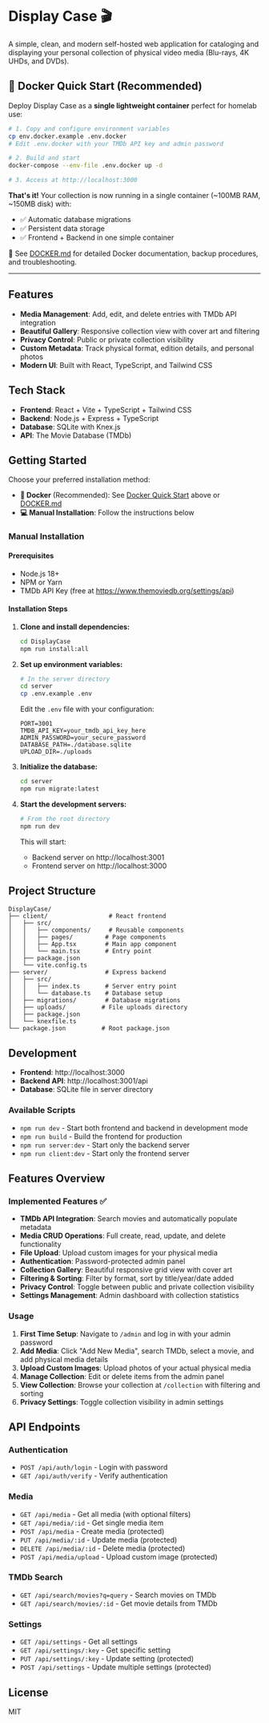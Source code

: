 # Display Case 🎬

A simple, clean, and modern self-hosted web application for cataloging and displaying your personal collection of physical video media (Blu-rays, 4K UHDs, and DVDs).

## 🐳 Docker Quick Start (Recommended)

Deploy Display Case as a **single lightweight container** perfect for homelab use:

```bash
# 1. Copy and configure environment variables
cp env.docker.example .env.docker
# Edit .env.docker with your TMDb API key and admin password

# 2. Build and start
docker-compose --env-file .env.docker up -d

# 3. Access at http://localhost:3000
```

**That's it!** Your collection is now running in a single container (~100MB RAM, ~150MB disk) with:
- ✅ Automatic database migrations
- ✅ Persistent data storage
- ✅ Frontend + Backend in one simple container

📖 See [DOCKER.md](DOCKER.md) for detailed Docker documentation, backup procedures, and troubleshooting.

---

## Features

- **Media Management**: Add, edit, and delete entries with TMDb API integration
- **Beautiful Gallery**: Responsive collection view with cover art and filtering
- **Privacy Control**: Public or private collection visibility
- **Custom Metadata**: Track physical format, edition details, and personal photos
- **Modern UI**: Built with React, TypeScript, and Tailwind CSS

## Tech Stack

- **Frontend**: React + Vite + TypeScript + Tailwind CSS
- **Backend**: Node.js + Express + TypeScript
- **Database**: SQLite with Knex.js
- **API**: The Movie Database (TMDb)

## Getting Started

Choose your preferred installation method:

- **🐳 Docker** (Recommended): See [Docker Quick Start](#-docker-quick-start-recommended) above or [DOCKER.md](DOCKER.md)
- **💻 Manual Installation**: Follow the instructions below

### Manual Installation

#### Prerequisites

- Node.js 18+ 
- NPM or Yarn
- TMDb API Key (free at https://www.themoviedb.org/settings/api)

#### Installation Steps

1. **Clone and install dependencies:**
   ```bash
   cd DisplayCase
   npm run install:all
   ```

2. **Set up environment variables:**
   ```bash
   # In the server directory
   cd server
   cp .env.example .env
   ```
   
   Edit the `.env` file with your configuration:
   ```env
   PORT=3001
   TMDB_API_KEY=your_tmdb_api_key_here
   ADMIN_PASSWORD=your_secure_password
   DATABASE_PATH=./database.sqlite
   UPLOAD_DIR=./uploads
   ```

3. **Initialize the database:**
   ```bash
   cd server
   npm run migrate:latest
   ```

4. **Start the development servers:**
   ```bash
   # From the root directory
   npm run dev
   ```

   This will start:
   - Backend server on http://localhost:3001
   - Frontend server on http://localhost:3000

## Project Structure

```
DisplayCase/
├── client/                 # React frontend
│   ├── src/
│   │   ├── components/     # Reusable components
│   │   ├── pages/         # Page components
│   │   ├── App.tsx        # Main app component
│   │   └── main.tsx       # Entry point
│   ├── package.json
│   └── vite.config.ts
├── server/                # Express backend
│   ├── src/
│   │   ├── index.ts       # Server entry point
│   │   └── database.ts    # Database setup
│   ├── migrations/        # Database migrations
│   ├── uploads/          # File uploads directory
│   ├── package.json
│   └── knexfile.ts
└── package.json          # Root package.json
```

## Development

- **Frontend**: http://localhost:3000
- **Backend API**: http://localhost:3001/api
- **Database**: SQLite file in server directory

### Available Scripts

- `npm run dev` - Start both frontend and backend in development mode
- `npm run build` - Build the frontend for production
- `npm run server:dev` - Start only the backend server
- `npm run client:dev` - Start only the frontend server

## Features Overview

### Implemented Features ✅

- **TMDb API Integration**: Search movies and automatically populate metadata
- **Media CRUD Operations**: Full create, read, update, and delete functionality
- **File Upload**: Upload custom images for your physical media
- **Authentication**: Password-protected admin panel
- **Collection Gallery**: Beautiful responsive grid view with cover art
- **Filtering & Sorting**: Filter by format, sort by title/year/date added
- **Privacy Control**: Toggle between public and private collection visibility
- **Settings Management**: Admin dashboard with collection statistics

### Usage

1. **First Time Setup**: Navigate to `/admin` and log in with your admin password
2. **Add Media**: Click "Add New Media", search TMDb, select a movie, and add physical media details
3. **Upload Custom Images**: Upload photos of your actual physical media
4. **Manage Collection**: Edit or delete items from the admin panel
5. **View Collection**: Browse your collection at `/collection` with filtering and sorting
6. **Privacy Settings**: Toggle collection visibility in admin settings

## API Endpoints

### Authentication
- `POST /api/auth/login` - Login with password
- `GET /api/auth/verify` - Verify authentication

### Media
- `GET /api/media` - Get all media (with optional filters)
- `GET /api/media/:id` - Get single media item
- `POST /api/media` - Create media (protected)
- `PUT /api/media/:id` - Update media (protected)
- `DELETE /api/media/:id` - Delete media (protected)
- `POST /api/media/upload` - Upload custom image (protected)

### TMDb Search
- `GET /api/search/movies?q=query` - Search movies on TMDb
- `GET /api/search/movies/:id` - Get movie details from TMDb

### Settings
- `GET /api/settings` - Get all settings
- `GET /api/settings/:key` - Get specific setting
- `PUT /api/settings/:key` - Update setting (protected)
- `POST /api/settings` - Update multiple settings (protected)

## License

MIT
